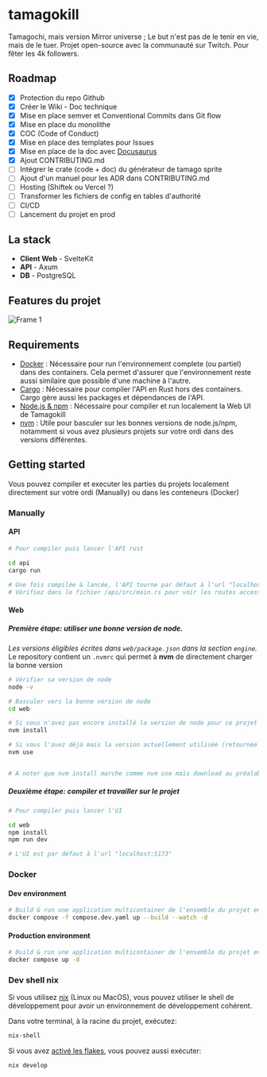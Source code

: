 # tamagokill
Tamagochi, mais version Mirror universe ; Le but n'est pas de le tenir en vie, mais de le tuer. Projet open-source avec la communauté sur Twitch. Pour fêter les 4k followers.

## Roadmap

- [x] Protection du repo Github
- [x] Créer le Wiki - Doc technique
- [x] Mise en place semver et Conventional Commits dans Git flow
- [x] Mise en place du monolithe
- [x] COC (Code of Conduct)
- [x] Mise en place des templates pour Issues
- [x] Mise en place de la doc avec [Docusaurus](https://docusaurus.io/)
- [x] Ajout CONTRIBUTING.md
- [ ] Intégrer le crate (code + doc) du générateur de tamago sprite
- [ ] Ajout d'un manuel pour les ADR dans CONTRIBUTING.md
- [ ] Hosting (Shiftek ou Vercel ?)
- [ ] Transformer les fichiers de config en tables d'authorité
- [ ] CI/CD
- [ ] Lancement du projet en prod

## La stack
- **Client Web** - SvelteKit
- **API** - Axum
- **DB** - PostgreSQL

## Features du projet
![Frame 1](https://github.com/DevGirl-Team/tamagokill/assets/15716589/24ae9fe2-0938-43f3-9917-47ddace803b7)

## Requirements

- [Docker](https://www.docker.com/) : Nécessaire pour run l'environnement complete (ou partiel) dans des containers. Cela permet d'assurer que l'environnement reste aussi similaire que possible d'une machine à l'autre.
- [Cargo](https://doc.rust-lang.org/cargo/getting-started/installation.html) : Nécessaire pour compiler l'API en Rust hors des containers. Cargo gère aussi les packages et dépendances de l'API.
- [Node.js & npm](https://nodejs.org/en) : Nécessaire pour compiler et run localement la Web UI de Tamagokill
- [nvm](https://github.com/nvm-sh/nvm) : Utile pour basculer sur les bonnes versions de node.js/npm, notamment si vous avez plusieurs projets sur votre ordi dans des versions différentes.

## Getting started

Vous pouvez compiler et executer les parties du projets localement directement sur votre ordi (Manually) ou dans les conteneurs (Docker)

### Manually
#### API
```sh
# Pour compiler puis lancer l'API rust

cd api
cargo run

# Une fois compilée & lancée, l'API tourne par défaut à l'url "localhost:8080".
# Vérifiez dans le fichier /api/src/main.rs pour voir les routes accessibles
```

#### Web

##### Première étape: utiliser une bonne version de node.

*Les versions éligibles écrites dans `web/package.json` dans la section `engine`.*
Le repository contient un `.nvmrc` qui permet à **nvm** de directement charger la bonne version 

```sh
# Vérifier sa version de node
node -v

# Basculer vers la bonne version de node
cd web

# Si vous n'avez pas encore installé la version de node pour ce projet
nvm install 

# Si vous l'avez déjà mais la version actuellement utilisée (retournée par node -v) n'est pas compatible avec ce projet
nvm use 


# A noter que nvm install marche comme nvm use mais download au préalable si besoin, dans le doute, vous pouvez juste retenir nvm install.

```

##### Deuxième étape: compiler et travailler sur le projet

```sh
# Pour compiler puis lancer l'UI

cd web
npm install
npm run dev

# L'UI est par défaut à l'url "localhost:5173"
```


### Docker
#### Dev environment
```sh
# Build & run une application multicontainer de l'ensemble du projet en environnement de dev
docker compose -f compose.dev.yaml up --build --watch -d
```

#### Production environment
```sh
# Build & run une application multicontainer de l'ensemble du projet en environnement de prod
docker compose up -d
```

### Dev shell nix

Si vous utilisez [nix](https://nixos.org/download/) (Linux ou MacOS), vous pouvez utiliser le shell de développement pour avoir un environnement de développement cohérent.

Dans votre terminal, à la racine du projet, exécutez:
```bash
nix-shell
```

Si vous avez [activé les flakes](https://nixos.wiki/wiki/Flakes), vous pouvez aussi exécuter:
```bash
nix develop
```

